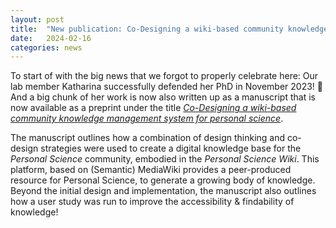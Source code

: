 ```yaml
---
layout: post
title:  "New publication: Co-Designing a wiki-based community knowledge management system for personal science"
date:   2024-02-16
categories: news
---
```


To start of with the big news that we forgot to properly celebrate here: Our lab member Katharina successfully defended her PhD in November 2023! 🎉 And a big chunk of her work is now also written up as a manuscript that is now available as a preprint under the title [_Co-Designing a wiki-based community knowledge management system for personal science_](https://arxiv.org/abs/2402.09799). 

The manuscript outlines how a combination of design thinking and co-design strategies were used to create a digital knowledge base for the _Personal Science_ community, embodied in the _Personal Science Wiki_. This platform, based on (Semantic) MediaWiki provides a peer-produced resource for Personal Science, to generate a growing body of knowledge. Beyond the initial design and implementation, the manuscript also outlines how a user study was run to improve the accessibility & findability of knowledge!